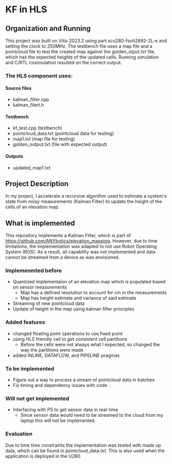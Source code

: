 # KF in HLS
## Organization and Running
This project was built on Vitis 2023.2 using part xcu280-fsvh2892-2L-e and setting the clock to 250MHz. The testbench file uses a map file and a pointcloud file to test the created map against the golden_otput.txt file, which has the expected heights of the updated cells. Running simulation and C/RTL cosimulation resulted on the correct output. 
### The HLS component uses:
#### Source files
+ kalman_filter.cpp
+ kalman_filert.h
#### Testbench
+ kf_test.cpp (testbench)
+ pointcloud_data.txt (pointcloud data for testing)
+ map1.txt (map file for testing)
+ golden_output.txt (file with expected output)
#### Outputs
+ updated_map1.txt

## Project Description
In my project, I accelerate a recursive algorithm used to estimate a system's state from noisy measurements (Kalman Filter) to update the height of the cells of an elevation map. 

## What is implemented
This repository implements a Kalman Filter, which is part of https://github.com/ANYbotics/elevation_mapping. However, due to time limitations, the implementation was adapted to not use Robot Operating System (ROS). As a result, all capability was not implemented and data cannot be streamed from a device as was envisioned.

### Implemenmted before
+ Quantized implementaion of an elevation map which is populated based on sensor measurements  
  + Map has a defined resolution to account for cm in the measurements
  + Map has height estimate and variance of said estimate
+ Streaming of new pointcloud data 
+ Update of height in the map using kalman filter principles

### Added features
+ changed floating point operations to use fixed point
+ using HLS friendly ceil to get consistent cell partitions
  + Before the cells were not always what I expected, so changed the way the partitions were made
+ added INLINE, DATAFLOW, and PIPELINE pragmas

### To be implemented
+ Figure out a way to process a stream of pointcloud data in batches
+  Fix timing and dependency issues with code

### Will not get implemented
+ Interfacing with PS to get sensor data in real-time
  + Since sensor data would need to be streamed to the cloud from my laptop this will not be implemented

### Evaluation
Due to time time constraints the implementation was tested with made up data, which can be found in pointcloud_data.txt. This is also used when the application is deployed in the U280.




